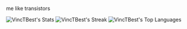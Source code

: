 me like transistors

![VincTBest's Stats](https://github-readme-stats.vercel.app/api?username=VincTBest&theme=tokyonight&show_icons=true&hide_border=true&count_private=true)
![VincTBest's Streak](https://github-readme-streak-stats.herokuapp.com/?user=VincTBest&theme=tokyonight&hide_border=true)
![VincTBest's Top Languages](https://github-readme-stats.vercel.app/api/top-langs/?username=VincTBest&theme=tokyonight&show_icons=true&hide_border=true&layout=compact)
